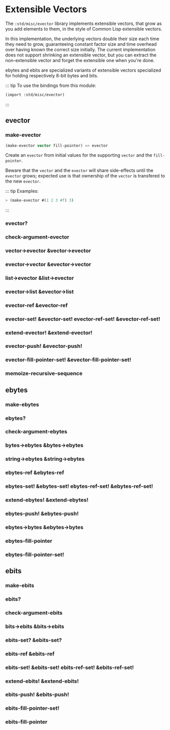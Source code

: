 # Extensible Vectors

The `:std/misc/evector` library implements extensible vectors,
that grow as you add elements to them, in the style of Common Lisp extensible vectors.

In this implementation, the underlying vectors double their size
each time they need to grow, guaranteeing constant factor size and time overhead
over having known the correct size initially.
The current implementation does not support shrinking an extensible vector,
but you can extract the non-extensible vector and forget the extensible one when you're done.

ebytes and ebits are specialized variants of extensible vectors specialized for holding
respectively 8-bit bytes and bits.

::: tip To use the bindings from this module:
```scheme
(import :std/misc/evector)
```
:::

## evector
### make-evector
```scheme
(make-evector vector fill-pointer) => evector
```

Create an `evector` from initial values for the supporting `vector` and the `fill-pointer`.

Beware that the `vector` and the `evector` will share side-effects until the `evector` grows;
expected use is that ownership of the `vector` is transfered to the new `evector`.

::: tip Examples:
```scheme
> (make-evector #(1 2 3 #f) 3)
```
:::

### evector?
### check-argument-evector
### vector->evector &vector->evector
### evector->vector &evector->vector
### list->evector &list->evector
### evector->list &evector->list
### evector-ref &evector-ref
### evector-set! &evector-set! evector-ref-set! &evector-ref-set!
### extend-evector! &extend-evector!
### evector-push! &evector-push!
### evector-fill-pointer-set! &evector-fill-pointer-set!
### memoize-recursive-sequence

## ebytes
### make-ebytes
### ebytes?
### check-argument-ebytes
### bytes->ebytes &bytes->ebytes
### string->ebytes &string->ebytes
### ebytes-ref &ebytes-ref
### ebytes-set! &ebytes-set! ebytes-ref-set! &ebytes-ref-set!
### extend-ebytes! &extend-ebytes!
### ebytes-push! &ebytes-push!
### ebytes->bytes &ebytes->bytes
### ebytes-fill-pointer
### ebytes-fill-pointer-set!

## ebits
### make-ebits
### ebits?
### check-argument-ebits
### bits->ebits &bits->ebits
### ebits-set? &ebits-set?
### ebits-ref &ebits-ref
### ebits-set! &ebits-set! ebits-ref-set! &ebits-ref-set!
### extend-ebits! &extend-ebits!
### ebits-push! &ebits-push!
### ebits-fill-pointer-set!
### ebits-fill-pointer

